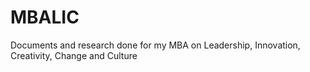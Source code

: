# MBALIC
Documents and research done for my MBA on Leadership, Innovation, Creativity, Change and Culture

